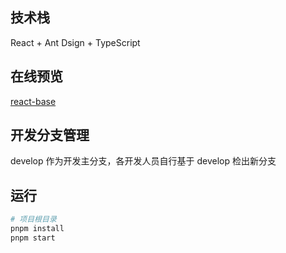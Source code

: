 ## 技术栈

React + Ant Dsign + TypeScript

## 在线预览

[react-base](https://wc19950724.github.io/react-base/)

## 开发分支管理

develop 作为开发主分支，各开发人员自行基于 develop 检出新分支

## 运行

```bash
# 项目根目录
pnpm install
pnpm start
```
